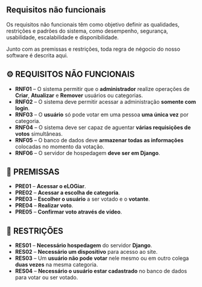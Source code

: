 ## Requisitos não funcionais 

Os requisitos não funcionais têm como objetivo definir as qualidades, restrições e padrões do sistema, como desempenho, segurança, usabilidade, escalabilidade e disponibilidade.

Junto com as premissas e restrições, toda regra de négocio do nosso software é descrita aqui. 

## ⚙️ **REQUISITOS NÃO FUNCIONAIS**

- **RNF01** – O sistema permitir que o **administrador** realize operações de **Criar**, **Atualizar** e **Remover** usuários ou categorias.
- **RNF02** – O sistema deve permitir acessar a administração **somente com login**.
- **RNF03** – O **usuário** só pode votar em uma pessoa **uma única vez** por categoria.
- **RNF04** – O sistema deve ser capaz de aguentar **várias requisições de votos** simultâneas.
- **RNF05** – O banco de dados deve **armazenar todas as informações** colocadas no momento da votação.
- **RNF06** – O servidor de hospedagem **deve ser em Django**.

## 📌 **PREMISSAS**

- **PRE01** – **Acessar o eLOGiar**.
- **PRE02** – **Acessar a escolha de categoria**.
- **PRE03** – **Escolher o usuário** a ser votado e o **votante**.
- **PRE04** – **Realizar voto**.
- **PRE05** – **Confirmar voto através de vídeo**.

## 🚫 **RESTRIÇÕES**

- **RES01** – **Necessário hospedagem** do servidor **Django**.
- **RES02** – **Necessário um dispositivo** para acesso ao site.
- **RES03** – Um **usuário não pode votar** nele mesmo ou em outro colega **duas vezes** na mesma categoria.
- **RES04** – **Necessário o usuário estar cadastrado** no banco de dados para votar ou ser votado.



